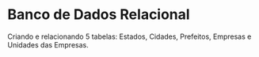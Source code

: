 # Banco de Dados Relacional
 Criando e relacionando 5 tabelas: Estados, Cidades, Prefeitos, Empresas e Unidades das Empresas.
